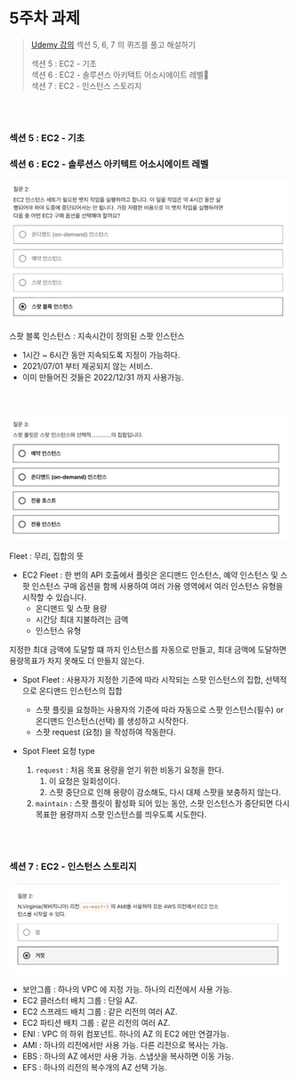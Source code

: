# 5주차 과제

> [Udemy 강의](https://www.udemy.com/course/best-aws-certified-solutions-architect-associate/) 섹션 5, 6, 7 의 퀴즈를 풀고 해설하기
> 
> 섹션 5 : EC2 - 기초  
> 섹션 6 : EC2 - 솔루션스 아키텍트 어소시에이트 레벨  
> 섹션 7 : EC2 - 인스턴스 스토리지


<br>
<br>


### 섹션 5 : EC2 - 기초


### 섹션 6 : EC2 - 솔루션스 아키텍트 어소시에이트 레벨

![스팟블록](./img/%EC%8A%A4%ED%8C%9F%EB%B8%94%EB%A1%9D.png)

스팟 블록 인스턴스 : 지속시간이 정의된 스팟 인스턴스
 - 1시간 ~ 6시간 동안 지속되도록 지정이 가능하다.
 - 2021/07/01 부터 제공되지 않는 서비스.
 - 이미 만들어진 것들은 2022/12/31 까지 사용가능.

<br>
<br>


![스팟플릿](./img/fleet.png)

Fleet : 무리, 집합의 뜻

 - EC2 Fleet : 한 번의 API 호출에서 플릿은 온디맨드 인스턴스, 예약 인스턴스 및 스팟 인스턴스 구매 옵션을 함께 사용하여 여러 가용 영역에서 여러 인스턴스 유형을 시작할 수 있습니다.
    - 온디맨드 및 스팟 용량
    - 시간당 최대 지불하려는 금액
    - 인스턴스 유형

지정한 최대 금액에 도달할 떄 까지 인스턴스를 자동으로 만들고, 최대 금액에 도달하면 용량목표가 차지 못해도 더 만들지 않는다.

 - Spot Fleet : 사용자가 지정한 기준에 따라 시작되는 스팟 인스턴스의 집합, 선택적으로 온디맨드 인스턴스의 집합
    - 스팟 플릿을 요청하는 사용자의 기준에 따라 자동으로 스팟 인스턴스(필수) or 온디맨드 인스턴스(선택) 를 생성하고 시작한다.
    - 스팟 request (요청) 을 작성하여 작동한다.

- Spot Fleet 요청 type
    1. `request` : 처음 목표 용량을 얻기 위한 비동기 요청을 한다.
        1. 이 요청은 일회성이다.
        2. 스팟 중단으로 인해 용량이 감소해도, 다시 대체 스팟을 보충하지 않는다.
    2. `maintain` : 스팟 플릿이 활성화 되어 있는 동안, 스팟 인스턴스가 중단되면 다시 목표한 용량까지 스팟 인스턴스를 띄우도록 시도한다.
    

<br>
<br>


### 섹션 7 : EC2 - 인스턴스 스토리지

![리전](./img/region.png)

 - 보안그룹 : 하나의 VPC 에 지정 가능. 하나의 리전에서 사용 가능.
 - EC2 클러스터 배치 그룹 : 단일 AZ.
 - EC2 스프레드 배치 그룹 : 같은 리전의 여러 AZ.
 - EC2 파티션 배치 그룹 : 같은 리전의 여러 AZ.
 - ENI : VPC 의 하위 컴포넌트. 하나의 AZ 의 EC2 에만 연결가능.
 - AMI : 하나의 리전에서만 사용 가능. 다른 리전으로 복사는 가능.
 - EBS : 하나의 AZ 에서만 사용 가능. 스냅샷을 복사하면 이동 가능.
 - EFS : 하나의 리전의 복수개의 AZ 선택 가능.